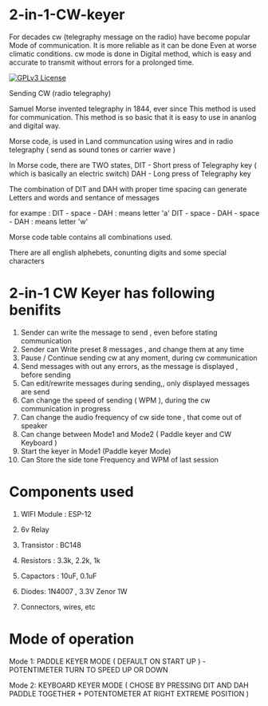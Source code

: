 # 2-in-1-CW-keyer

For decades cw (telegraphy message on the radio) have become popular
Mode of communication. It is more reliable as it can be done
Even at worse climatic conditions. cw mode is done in
Digital method, which is easy and accurate to transmit without errors for a prolonged time.


[![GPLv3 License](https://img.shields.io/badge/License-GPL%20v3-yellow.svg)](https://opensource.org/licenses/)



Sending CW (radio telegraphy)




Samuel Morse invented telegraphy in 1844, ever since
This method is used for communication. This method is
so basic that it is easy to use in ananlog and digital way.

Morse code, is used in Land communcation using wires
and in radio telegraphy ( send as sound tones or carrier wave )

In Morse code, there are TWO states, 
DIT - Short press of Telegraphy key ( which is basically an electric switch)
DAH - Long press of Telegraphy key

The combination of DIT and DAH with proper time spacing can generate
Letters and words and sentance of messages


for exampe :
 DIT -  space - DAH : means letter 'a'
 DIT -  space - DAH - space - DAH : means letter 'w'


Morse code table contains all combinations
used. 

There are all english alphebets, conunting digits and some special characters




	

2-in-1 CW Keyer has following benifits
======================================


1. Sender can write the message to send , even before stating communication
2. Sender can Write preset 8 messages , and change them at any time
3. Pause / Continue sending cw at any moment, during cw communication 
4. Send messages with out any errors, as the message is displayed , before sending
5. Can edit/rewrite messages during sending,, only displayed messages are send
6. Can change the speed of sending ( WPM ), during the cw communication in progress
7. Can change the audio frequency of cw side tone , that come out of speaker
8. Can change between Mode1 and Mode2 ( Paddle keyer and CW Keyboard )
9. Start the keyer in Mode1 (Paddle keyer Mode)
10. Can Store the side tone Frequency and WPM of last session




Components used
===============


1. WIFI Module : ESP-12

2. 6v Relay

3. Transistor : BC148

4. Resistors : 3.3k, 2.2k, 1k

5. Capactors : 10uF, 0.1uF

6. Diodes: 1N4007 , 3.3V Zenor 1W

7. Connectors, wires, etc



Mode of operation
=================
Mode 1:  PADDLE KEYER MODE ( DEFAULT ON START UP ) - POTENTIMETER TURN TO SPEED UP OR DOWN

Mode 2:  KEYBOARD KEYER MODE ( CHOSE BY PRESSING DIT AND DAH PADDLE TOGETHER + POTENTOMETER AT RIGHT EXTREME POSITION )

